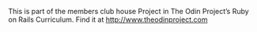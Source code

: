 This is part of the members club house Project in The Odin Project’s Ruby on Rails Curriculum. Find it at http://www.theodinproject.com
